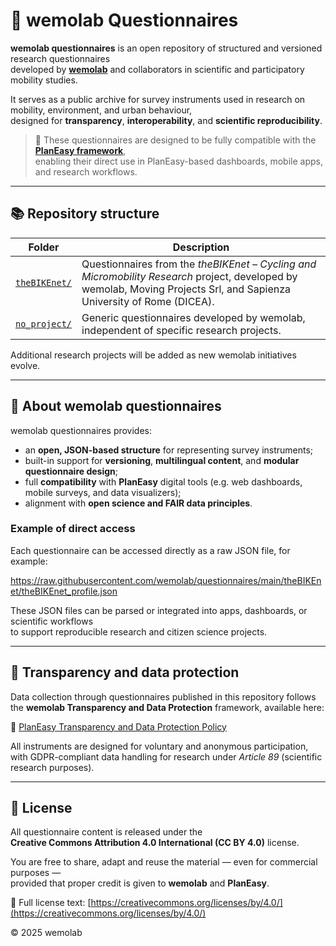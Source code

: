 # 🧩 wemolab Questionnaires

**wemolab questionnaires** is an open repository of structured and versioned research questionnaires  
developed by **[wemolab](https://wemolab.eu/)** and collaborators in scientific and participatory mobility studies.

It serves as a public archive for survey instruments used in research on mobility, environment, and urban behaviour,  
designed for **transparency**, **interoperability**, and **scientific reproducibility**.

> 🧠 These questionnaires are designed to be fully compatible with the **[PlanEasy framework](https://github.com/planeasy-webgis/)**,  
> enabling their direct use in PlanEasy-based dashboards, mobile apps, and research workflows.

---

## 📚 Repository structure

| Folder | Description |
|---------|-------------|
| [`theBIKEnet/`](theBIKEnet/) | Questionnaires from the *theBIKEnet – Cycling and Micromobility Research* project, developed by wemolab, Moving Projects Srl, and Sapienza University of Rome (DICEA). |
| [`no_project/`](no_project/) | Generic questionnaires developed by wemolab, independent of specific research projects. |

Additional research projects will be added as new wemolab initiatives evolve.

---

## 🧠 About wemolab questionnaires

wemolab questionnaires provides:
- an **open, JSON-based structure** for representing survey instruments;
- built-in support for **versioning**, **multilingual content**, and **modular questionnaire design**;
- full **compatibility** with **PlanEasy** digital tools (e.g. web dashboards, mobile surveys, and data visualizers);
- alignment with **open science and FAIR data principles**.

### Example of direct access
Each questionnaire can be accessed directly as a raw JSON file, for example:

https://raw.githubusercontent.com/wemolab/questionnaires/main/theBIKEnet/theBIKEnet_profile.json

These JSON files can be parsed or integrated into apps, dashboards, or scientific workflows  
to support reproducible research and citizen science projects.

---

## 🔐 Transparency and data protection
Data collection through questionnaires published in this repository follows  
the **wemolab Transparency and Data Protection** framework, available here:

📄 [PlanEasy Transparency and Data Protection Policy](https://github.com/planeasy-webgis/guidelines/blob/main/docs/transparency.md)

All instruments are designed for voluntary and anonymous participation,  
with GDPR-compliant data handling for research under *Article 89* (scientific research purposes).

---

## 🔖 License

All questionnaire content is released under the  
**Creative Commons Attribution 4.0 International (CC BY 4.0)** license.

You are free to share, adapt and reuse the material — even for commercial purposes —  
provided that proper credit is given to **wemolab** and **PlanEasy**.

📄 Full license text: [https://creativecommons.org/licenses/by/4.0/](https://creativecommons.org/licenses/by/4.0/)

© 2025 wemolab
